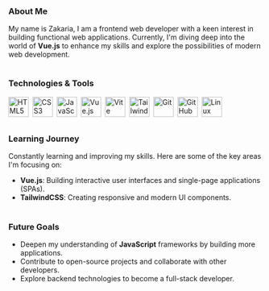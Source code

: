 ### About Me

My name is Zakaria, I am a frontend web developer with a keen interest in building functional web applications. Currently, I'm diving deep into the world of **Vue.js** to enhance my skills and explore the possibilities of modern web development.

#

### Technologies & Tools

<p align="left">
  <img src="https://cdn.jsdelivr.net/gh/devicons/devicon@latest/icons/html5/html5-original.svg" alt="HTML5" width="40" height="40" align="left" style="padding-right:5px;"/>
  <img src="https://cdn.jsdelivr.net/gh/devicons/devicon@latest/icons/css3/css3-original.svg" alt="CSS3" width="40" height="40" align="left" style="padding-right:5px;"/>
  <img src="https://cdn.jsdelivr.net/gh/devicons/devicon@latest/icons/javascript/javascript-original.svg" alt="JavaScript" width="40" height="40" align="left" style="padding-right:5px;"/>
  <img src="https://cdn.jsdelivr.net/gh/devicons/devicon@latest/icons/vuejs/vuejs-original.svg" alt="Vue.js" width="40" height="40" align="left" style="padding-right:5px;"/>
  <img src="https://cdn.jsdelivr.net/gh/devicons/devicon@latest/icons/vitejs/vitejs-original.svg" alt="Vite" width="40" height="40" align="left" style="padding-right:5px;"/>
  <img src="https://cdn.jsdelivr.net/gh/devicons/devicon@latest/icons/tailwindcss/tailwindcss-original.svg" alt="TailwindCSS" width="40" height="40" align="left" style="padding-right:5px;"/>
  <img src="https://cdn.jsdelivr.net/gh/devicons/devicon@latest/icons/git/git-original.svg" alt="Git" width="40" height="40" align="left" style="padding-right:5px;"/>
  <img src="https://cdn.jsdelivr.net/gh/devicons/devicon@latest/icons/github/github-original.svg" alt="GitHub" width="40" height="40" align="left" style="padding-right:5px;"/>
  <img src="https://cdn.jsdelivr.net/gh/devicons/devicon@latest/icons/linux/linux-original.svg" alt="Linux" width="40" height="40" align="left"/>
</p>
<br />
<br>

#

### Learning Journey

Constantly learning and improving my skills. Here are some of the key areas I'm focusing on:

- **Vue.js**: Building interactive user interfaces and single-page applications (SPAs).
- **TailwindCSS**: Creating responsive and modern UI components.

#

### Future Goals

- Deepen my understanding of **JavaScript** frameworks by building more applications.
- Contribute to open-source projects and collaborate with other developers.
- Explore backend technologies to become a full-stack developer.
